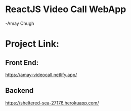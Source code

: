 # ReactJS Video Call WebApp
-Amay Chugh


# Project Link: 
## Front End:
https://amay-videocall.netlify.app/

## Backend
https://sheltered-sea-27176.herokuapp.com/
